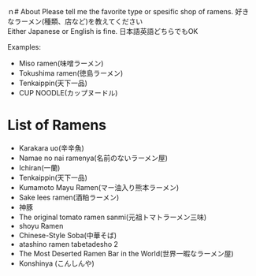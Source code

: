 ｎ# About
Please tell me the favorite type or spesific shop of ramens. 好きなラーメン(種類、店など)を教えてください</br>
Either Japanese or English is fine. 日本語英語どちらでもOK

Examples:
* Miso ramen(味噌ラーメン)
* Tokushima ramen(徳島ラーメン)
* Tenkaippin(天下一品)
* CUP NOODLE(カップヌードル)

# List of Ramens
* Karakara uo(辛辛魚)
* Namae no nai ramenya(名前のないラーメン屋)
* Ichiran(一蘭)
* Tenkaippin(天下一品)
* Kumamoto Mayu Ramen(マー油入り熊本ラーメン)
* Sake lees ramen(酒粕ラーメン)
* 神豚
* The original tomato ramen sanmi(元祖トマトラーメン三味)
* shoyu Ramen 
* Chinese-Style Soba(中華そば)
* atashino ramen tabetadesho 2
* The Most Deserted Ramen Bar in the World(世界一暇なラーメン屋)
* Konshinya (こんしんや)
